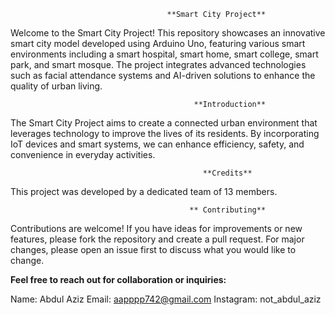                                        **Smart City Project**
Welcome to the Smart City Project! This repository showcases an innovative smart city model developed using Arduino Uno,
featuring various smart environments including a smart hospital, smart home, smart college, smart park, and smart mosque.
The project integrates advanced technologies such as facial attendance systems and AI-driven solutions to enhance the quality of urban living.

                                             **Introduction**
The Smart City Project aims to create a connected urban environment that leverages technology to improve the lives of its residents.
By incorporating IoT devices and smart systems, we can enhance efficiency, safety, and convenience in everyday activities.

                                               **Credits**
This project was developed by a dedicated team of 13 members.

                                            ** Contributing**
Contributions are welcome! If you have ideas for improvements or new features, please fork the repository and create a pull request.
For major changes, please open an issue first to discuss what you would like to change.

**Feel free to reach out for collaboration or inquiries:**

Name: Abdul Aziz
Email: aapppp742@gmail.com
Instagram: not_abdul_aziz

